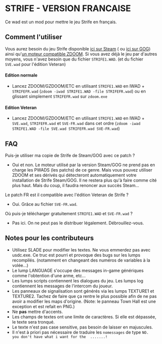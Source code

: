 # STRIFE - VERSION FRANCAISE
Ce wad est un mod pour mettre le jeu Strife en français.

## Comment l'utiliser
Vous aurez besoin du jeu Strife disponible [ici sur Steam](https://store.steampowered.com/app/317040/The_Original_Strife_Veteran_Edition/) ( ou [ici sur GOG](https://www.gog.com/game/strife_veteran_edition)) ainsi qu'[un moteur compatible ZDOOM](https://zdoom.org/downloads). Si vous avez déjà le jeu par d'autres moyens, vous n'avez besoin que du fichier `STRIFE1.WAD`. (et du fichier `SVE.wad` pour l'édition Veteran)

#### Edition normale
- Lancez ZDOOM/GZDOOM/ETC en utilisant `STRIFE1.WAD` en IWAD + `STRIFEFR.wad` (`zdoom -iwad STRIFE1.WAD -file STRIFEFR.wad`) ou en glissant simplement `STRIFEFR.wad` sur `zdoom.exe`

#### Edition Veteran
- Lancez ZDOOM/GZDOOM/ETC en utilisant `STRIFE1.WAD` en IWAD + `SVE.wad`, `STRIFEFR.wad` et `SVE-FR.wad` dans cet ordre (`zdoom -iwad STRIFE1.WAD -file SVE.wad STRIFEFR.wad SVE-FR.wad`)

## FAQ
Puis-je utiliser ma copie de Strife de Steam/GOG avec ce patch ?
- Oui et non. Le moteur utilisé par la version Steam/GOG ne prend pas en charge les PWADS (les patchs) de ce genre. Mais vous pouvez utiliser ZDOOM et ses dérivés qui détecteront automatiquement votre installation de Strife Steam/GOG. Il ne restera plus qu'à faire comme cité plus haut. Mais du coup, il faudra renoncer aux succès Steam...

Le patch FR est il compatible avec l'édition Veteran de Strife ?
- Oui. Grâce au fichier `SVE-FR.wad`.

Où puis-je télécharger gratuitement `STRIFE1.WAD` et `SVE-FR.wad` ?
- Pas ici. On ne peut pas le distribuer légalement. Débrouillez-vous.

## Notes pour les contributeurs
- Utilisez SLADE pour modifier les textes. Ne vous emmerdez pas avec usdc.exe. Ce truc est pourri et provoque des bugs sur les lumps recompilés. (notamment en changeant des numéros de variables à la volée...)
- Le lump LANGUAGE s'occupe des messages in-game génériques comme l'obtention d'une arme, etc...
- Les lumps scripts contiennent les dialogues du jeu. Les lumps log contiennent les messages de l'intercom du joueur.
- Les panneaux de signalisation sont générés via les lumps TEXTURE1 et TEXTURE2. Tachez de faire que ça rentre le plus possible afin de ne pas avoir a modifier les maps d'origine. (Note: le panneau Town Hall est une exception et est refait en PNG.)
- Ne **pas** mettre d'accents.
- Les champs de textes ont une limite de caractères. Si elle est dépassée, le texte sera tronqué.
- Le texte n'est pas case sensitive, pas besoin de laisser en majuscules.
- Il n'est à priori pas nécessaire de traduire les `nomessages` de type `NO.  you don't have what i want for the  .......!`
